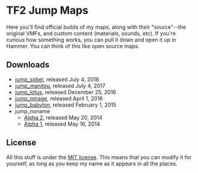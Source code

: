 TF2 Jump Maps
=============

Here you'll find official builds of my maps, along with their "source"--the original VMFs, and custom content (materials, sounds, etc). If you're curious how something works, you can pull it down and open it up in Hammer. You can think of this like open source maps.

## Downloads

- [jump_sobel](https://github.com/alexwnovak/TF2Maps/releases/download/jump_sobel/jump_sobel.bsp), released July 4, 2018
- [jump_manitou](https://github.com/alexwnovak/TF2Maps/releases/download/jump_manitou/jump_manitou.bsp), released July 4, 2017
- [jump_lotus](https://github.com/alexwnovak/TF2Maps/releases/download/jump_lotus/jump_lotus.bsp), released December 25, 2016
- [jump_mirage](https://github.com/alexwnovak/TF2Maps/releases/download/jump_mirage/jump_mirage.zip), released April 1, 2016
- [jump_babylon](https://github.com/alexwnovak/TF2Maps/releases/download/jump_babylon/jump_babylon.zip), released February 1, 2015
- jump_noname
   * [Alpha 2](https://github.com/alexwnovak/TF2Maps/releases/download/jump_noname_a2/jump_noname_a2.zip), released May 20, 2014
   * [Alpha 1](https://github.com/alexwnovak/TF2Maps/releases/download/jump_noname_a1/jump_noname_a1.zip), released May 16, 2014

## License

All this stuff is under the [MIT license](https://github.com/alexwnovak/TF2Maps/blob/master/LICENSE). This means that you can modify it for yourself, as long as you keep my name as it appears in all the places.
 